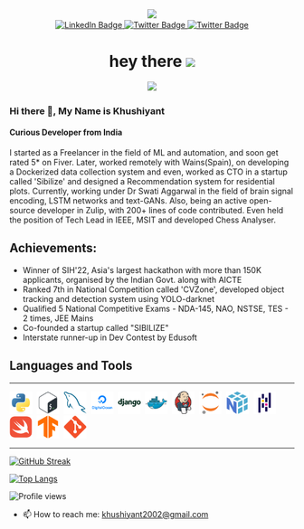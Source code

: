<div id="header" align="center">
  <img src="https://media.giphy.com/media/M9gbBd9nbDrOTu1Mqx/giphy.gif" width="100"/>
  
  <div id="badges">
  <a href="https://www.linkedin.com/in/khushiyant/">
    <img src="https://img.shields.io/badge/LinkedIn-blue?style=for-the-badge&logo=linkedin&logoColor=white" alt="LinkedIn Badge"/>
  </a>
  <a href="https://twitter.com/khushiyant">
    <img src="https://img.shields.io/badge/Twitter-grey?style=for-the-badge&logo=twitter&logoColor=white" alt="Twitter Badge"/>
  </a>
      <a href="https://kodein.hashnode.dev">
    <img src="https://img.shields.io/badge/Hashnode-green?style=for-the-badge&logo=hashnode&logoColor=white" alt="Twitter Badge"/>
  </a>
</div>
  
  <h1>
  hey there
  <img src="https://media.giphy.com/media/hvRJCLFzcasrR4ia7z/giphy.gif" width="30px"/>
</h1>
  
  <div align="center">
  <img src="https://mir-s3-cdn-cf.behance.net/project_modules/max_1200/06f21a161921919.63cd7887d0a70.gif" width="600"/>
</div>
  
</div>

### Hi there 👋, My Name is Khushiyant
#### Curious Developer from India


I started as a Freelancer in the field of ML and automation, and soon get rated 5* on Fiver. Later, worked remotely with Wains(Spain), on developing a Dockerized data collection system and even, worked as CTO in a startup called 'Sibilize' and designed a Recommendation system for residential plots. Currently, working under Dr Swati Aggarwal in the field of brain signal encoding, LSTM networks and text-GANs. Also, being an active open-source developer in Zulip, with 200+ lines of code contributed. Even held the position of Tech Lead in IEEE, MSIT and developed Chess Analyser.


## Achievements:
- Winner of SIH'22, Asia's largest hackathon with more than 150K applicants, organised by the Indian Govt. along with AICTE
- Ranked 7th in National Competition called 'CVZone', developed object tracking and detection system using YOLO-darknet
- Qualified 5 National Competitive Exams - NDA-145, NAO, NSTSE, TES - 2 times, JEE Mains
- Co-founded a startup called "SIBILIZE"
- Interstate runner-up in Dev Contest by Edusoft


## Languages and Tools
<hr/>
<div>
  <img src="https://github.com/devicons/devicon/blob/master/icons/python/python-original.svg" title="Python"  alt="Python" width="40" height="40"/>&nbsp;
  <img src="https://github.com/devicons/devicon/blob/master/icons/bash/bash-original.svg" title="Bash"  alt="Bash" width="40" height="40"/>&nbsp;
  <img src="https://github.com/devicons/devicon/blob/master/icons/mysql/mysql-original.svg" title="MySQL"  alt="MySQL" width="40" height="40"/>&nbsp;
  <img src="https://github.com/devicons/devicon/blob/master/icons/digitalocean/digitalocean-original-wordmark.svg" title="Digital Ocean"  alt="Digital Ocean" width="40" height="40"/>&nbsp;
   <img src="https://github.com/devicons/devicon/blob/master/icons/django/django-plain-wordmark.svg" title="Django"  alt="Django" width="40" height="40"/>&nbsp;
    <img src="https://github.com/devicons/devicon/blob/master/icons/docker/docker-original.svg" title="Docker"  alt="Docker" width="40" height="40"/>&nbsp;
   <img src="https://github.com/devicons/devicon/blob/master/icons/jenkins/jenkins-original.svg" title="Jenkins"  alt="Jenkins" width="40" height="40"/>&nbsp;
    <img src="https://github.com/devicons/devicon/blob/master/icons/jupyter/jupyter-original.svg" title="Jupyter"  alt="Jupyter" width="40" height="40"/>&nbsp;
    <img src="https://github.com/devicons/devicon/blob/master/icons/numpy/numpy-original.svg" title="Numpy"  alt="Numpy" width="40" height="40"/>&nbsp;
   <img src="https://github.com/devicons/devicon/blob/master/icons/pandas/pandas-original.svg" title="Pandas"  alt="Pandas" width="40" height="40"/>&nbsp;
   <img src="https://github.com/devicons/devicon/blob/master/icons/swift/swift-original.svg" title="Swift"  alt="Swift" width="40" height="40"/>&nbsp;
  <img src="https://github.com/devicons/devicon/blob/master/icons/tensorflow/tensorflow-original.svg" title="Tensorflow"  alt="Tensorflow" width="40" height="40"/>&nbsp;
  <img src="https://github.com/devicons/devicon/blob/master/icons/git/git-original.svg" title="Git" **alt="Git" width="40" height="40"/>&nbsp;
</div>
<hr/>

[![GitHub Streak](http://github-readme-streak-stats.herokuapp.com?user=khushiyant&mode=weekly)](https://git.io/streak-stats)

[![Top Langs](https://github-readme-stats.vercel.app/api/top-langs/?username=khushiyant&layout=compact&theme=vision-friendly-dark)](https://github.com/anuraghazra/github-readme-stats)

![Profile views](https://gpvc.arturio.dev/khushiyant)  

- 📫 How to reach me: khushiyant2002@gmail.com
